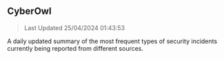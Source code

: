 ## CyberOwl 
> Last Updated 25/04/2024 01:43:53 


A daily updated summary of the most frequent types of security incidents currently being reported from different sources.

